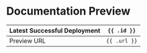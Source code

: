 # Documentation Preview

| Latest Successful Deployment | `{{ .id }}`  |
|------------------------------|--------------|
| Preview URL                  | `{{ .url }}` |
